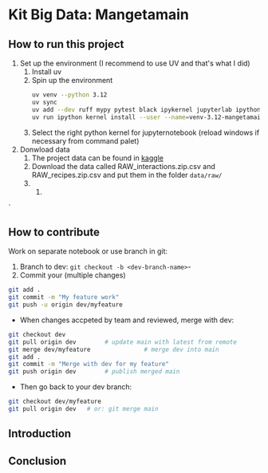 # Kit Big Data: Mangetamain

## How to run this project

1. Set up the environment (I recommend to use UV and that's what I did)
   1. Install uv
   2. Spin up the environment
        ```bash
        uv venv --python 3.12
        uv sync
        uv add --dev ruff mypy pytest black ipykernel jupyterlab ipython
        uv run ipython kernel install --user --name=venv-3.12-mangetamain --display-name "Python 3.12 (mangetamain)"
        ```
    3. Select the right python kernel for jupyternotebook (reload windows if necessary from command palet)
2. Donwload data
   1. The project data can be found in [kaggle](https://www.kaggle.com/datasets/shuyangli94/food-com-recipes-and-user-interactions/data?select=RAW_interactions.csv)
   2. Download the data called RAW_interactions.zip.csv and RAW_recipes.zip.csv and put them in the folder `data/raw/`
   3.
      1.
`


## How to contribute

Work on separate notebook or use branch in git:
1. Branch to dev: `git checkout -b <dev-branch-name>`-
2. Commit your (multiple changes)
```bash
git add .
git commit -m "My feature work"
git push -u origin dev/myfeature
```
- When changes accpeted by team and reviewed, merge with dev:
```bash
git checkout dev
git pull origin dev        # update main with latest from remote
git merge dev/myfeature               # merge dev into main
git add .
git commit -m "Merge with dev for my feature"
git push origin dev        # publish merged main
```
- Then go back to your dev branch:
```bash
git checkout dev/myfeature
git pull origin dev   # or: git merge main
```

## Introduction

## Conclusion
